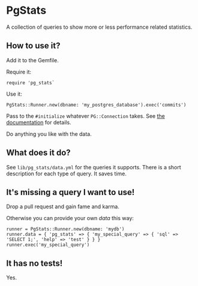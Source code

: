 PgStats
=================================

A collection of queries to show more or less performance related statistics.

## How to use it?

Add it to the Gemfile.

Require it:

```
require 'pg_stats`
```

Use it:

```
PgStats::Runner.new(dbname: 'my_postgres_database').exec('commits')
```

Pass to the `#initialize` whatever `PG::Connection` takes. See [the documentation](http://deveiate.org/code/pg/PG/Connection.html#method-c-new) for details.

Do anything you like with the data.

## What does it do?

See `lib/pg_stats/data.yml` for the queries it supports. There is a short description for each type of query. It saves time.

## It's missing a query I want to use!

Drop a pull request and gain fame and karma.

Otherwise you can provide your own *data* this way:

```
runner = PgStats::Runner.new(dbname: 'mydb')
runner.data = { 'pg_stats' => { 'my_special_query' => { 'sql' => 'SELECT 1;', 'help' => 'test' } } }
runner.exec('my_special_query')
```

## It has no tests!

Yes.
